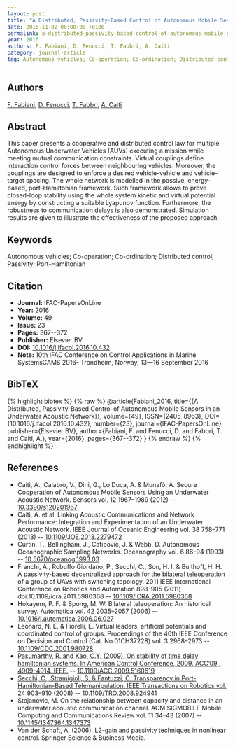 ```yaml
---
layout: post
title: "A Distributed, Passivity-Based Control of Autonomous Mobile Sensors in an Underwater Acoustic Network"
date: 2016-11-02 00:00:00 +0100
permalink: a-distributed-passivity-based-control-of-autonomous-mobile-sensors-in-an-underwater-acoustic-network
year: 2016
authors: F. Fabiani, D. Fenucci, T. Fabbri, A. Caiti
category: journal-article
tag: Autonomous vehicles; Co-operation; Co-ordination; Distributed control; Passivity; Port-Hamiltonian
---
```

 
## Authors
[F. Fabiani](authors/filippo-fabiani), [D. Fenucci](authors/davide-fenucci), [T. Fabbri](authors/t-fabbri), [A. Caiti](authors/andrea-caiti)
 
## Abstract
This paper presents a cooperative and distributed control law for multiple Autonomous Underwater Vehicles (AUVs) executing a mission while meeting mutual communication constraints. Virtual couplings define interaction control forces between neighbouring vehicles. Moreover, the couplings are designed to enforce a desired vehicle-vehicle and vehicle-target spacing. The whole network is modelled in the passive, energy-based, port-Hamiltonian framework. Such framework allows to prove closed-loop stability using the whole system kinetic and virtual potential energy by constructing a suitable Lyapunov function. Furthermore, the robustness to communication delays is also demonstrated. Simulation results are given to illustrate the effectiveness of the proposed approach.
 
## Keywords
Autonomous vehicles; Co-operation; Co-ordination; Distributed control; Passivity; Port-Hamiltonian
 
## Citation
- **Journal:** IFAC-PapersOnLine
- **Year:** 2016
- **Volume:** 49
- **Issue:** 23
- **Pages:** 367--372
- **Publisher:** Elsevier BV
- **DOI:** [10.1016/j.ifacol.2016.10.432](https://doi.org/10.1016/j.ifacol.2016.10.432)
- **Note:** 10th IFAC Conference on Control Applications in Marine SystemsCAMS 2016- Trondheim, Norway, 13—16 September 2016
 
## BibTeX
{% highlight bibtex %}
{% raw %}
@article{Fabiani_2016,
  title={{A Distributed, Passivity-Based Control of Autonomous Mobile Sensors in an Underwater Acoustic Network}},
  volume={49},
  ISSN={2405-8963},
  DOI={10.1016/j.ifacol.2016.10.432},
  number={23},
  journal={IFAC-PapersOnLine},
  publisher={Elsevier BV},
  author={Fabiani, F. and Fenucci, D. and Fabbri, T. and Caiti, A.},
  year={2016},
  pages={367--372}
}
{% endraw %}
{% endhighlight %}
 
## References
- Caiti, A., Calabrò, V., Dini, G., Lo Duca, A. & Munafò, A. Secure Cooperation of Autonomous Mobile Sensors Using an Underwater Acoustic Network. Sensors vol. 12 1967–1989 (2012) -- [10.3390/s120201967](https://doi.org/10.3390/s120201967)
- Caiti, A. et al. Linking Acoustic Communications and Network Performance: Integration and Experimentation of an Underwater Acoustic Network. IEEE Journal of Oceanic Engineering vol. 38 758–771 (2013) -- [10.1109/JOE.2013.2279472](https://doi.org/10.1109/JOE.2013.2279472)
- Curtin, T., Bellingham, J., Catipovic, J. & Webb, D. Autonomous Oceanographic Sampling Networks. Oceanography vol. 6 86–94 (1993) -- [10.5670/oceanog.1993.03](https://doi.org/10.5670/oceanog.1993.03)
- Franchi, A., Robuffo Giordano, P., Secchi, C., Son, H. I. & Bulthoff, H. H. A passivity-based decentralized approach for the bilateral teleoperation of a group of UAVs with switching topology. 2011 IEEE International Conference on Robotics and Automation 898–905 (2011) doi:10.1109/icra.2011.5980368 -- [10.1109/ICRA.2011.5980368](https://doi.org/10.1109/ICRA.2011.5980368)
- Hokayem, P. F. & Spong, M. W. Bilateral teleoperation: An historical survey. Automatica vol. 42 2035–2057 (2006) -- [10.1016/j.automatica.2006.06.027](https://doi.org/10.1016/j.automatica.2006.06.027)
- Leonard, N. E. & Fiorelli, E. Virtual leaders, artificial potentials and coordinated control of groups. Proceedings of the 40th IEEE Conference on Decision and Control (Cat. No.01CH37228) vol. 3 2968–2973 -- [10.1109/CDC.2001.980728](https://doi.org/10.1109/CDC.2001.980728)
- [Pasumarthy, R. and Kao, C.Y. (2009). On stability of time delay hamiltonian systems. In American Control Conference, 2009. ACC’09., 4909–4914. IEEE.](on-stability-of-time-delay-hamiltonian-systems) -- [10.1109/ACC.2009.5160619](https://doi.org/10.1109/ACC.2009.5160619)
- [Secchi, C., Stramigioli, S. & Fantuzzi, C. Transparency in Port-Hamiltonian-Based Telemanipulation. IEEE Transactions on Robotics vol. 24 903–910 (2008)](transparency-in-port-hamiltonian-based-telemanipulation) -- [10.1109/TRO.2008.924941](https://doi.org/10.1109/TRO.2008.924941)
- Stojanovic, M. On the relationship between capacity and distance in an underwater acoustic communication channel. ACM SIGMOBILE Mobile Computing and Communications Review vol. 11 34–43 (2007) -- [10.1145/1347364.1347373](https://doi.org/10.1145/1347364.1347373)
- Van der Schaft, A. (2006). L2-gain and passivity techniques in nonlinear control. Springer Science & Business Media.

